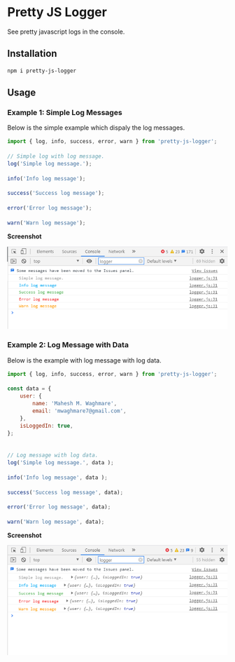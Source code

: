 # Pretty JS Logger

See pretty javascript logs in the console.

## Installation

```sh
npm i pretty-js-logger
```

## Usage

### Example 1: Simple Log Messages

Below is the simple example which dispaly the log messages.

```js
import { log, info, success, error, warn } from 'pretty-js-logger';

// Simple log with log message.
log('Simple log message.');

info('Info log message');

success('Success log message');

error('Error log message');

warn('Warn log message');
```

**Screenshot**

![Simple Log Message](simple-log-mess.png)

### Example 2: Log Message with Data

Below is the example with log message with log data.

```js
import { log, info, success, error, warn } from 'pretty-js-logger';

const data = {
	user: {
		name: 'Mahesh M. Waghmare',
		email: 'mwaghmare7@gmail.com',
	},
	isLoggedIn: true,
};


// Log message with log data.
log('Simple log message.', data );

info('Info log message', data );

success('Success log message', data);

error('Error log message', data);

warn('Warn log message', data);
```

**Screenshot**

![Log message with log data](log-message-with-data.png)